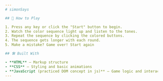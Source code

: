 ```yaml
---
# simonSays

## 🚀 How to Play

1. Press any key or click the "Start" button to begin.
2. Watch the color sequence light up and listen to the tones.
3. Repeat the sequence by clicking the colored buttons.
4. The sequence gets longer with each round.
5. Make a mistake? Game over! Start again

## 🛠️ Built With

- **HTML** – Markup structure
- **CSS** – Styling and basic animations
- **JavaScript (practiced DOM concept in js)** – Game logic and interactivity
---
```

